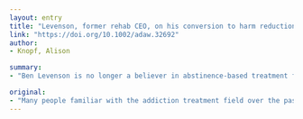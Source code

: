 ```yaml
---
layout: entry
title: "Levenson, former rehab CEO, on his conversion to harm reduction"
link: "https://doi.org/10.1002/adaw.32692"
author:
- Knopf, Alison

summary:
- "Ben Levenson is no longer a believer in abstinence-based treatment for everyone. The founder of 12-Step-based Origins Behavioral Healthcare was founded in 2009. He is the founder of 12Step based Behavioral Health. Ben Leveson is a no longer the believer. Levensons is now a supporter in the addiction treatment field. In 2009, he founded Origins in 2009 and has been a therapist for 12 years."

original:
- "Many people familiar with the addiction treatment field over the past few decades might be surprised to hear that Ben Levenson, the founder of 12-Step-based Origins Behavioral Healthcare in 2009, is no longer a believer in abstinence-based treatment for everyone."
---
```


